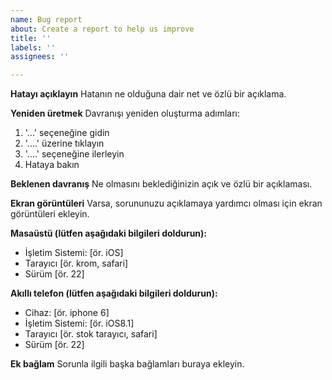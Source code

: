```yaml
---
name: Bug report
about: Create a report to help us improve
title: ''
labels: ''
assignees: ''

---
```


**Hatayı açıklayın**
Hatanın ne olduğuna dair net ve özlü bir açıklama.

**Yeniden üretmek**
Davranışı yeniden oluşturma adımları:
1. '...' seçeneğine gidin
2. '....' üzerine tıklayın
3. '....' seçeneğine ilerleyin
4. Hataya bakın

**Beklenen davranış**
Ne olmasını beklediğinizin açık ve özlü bir açıklaması.

**Ekran görüntüleri**
Varsa, sorununuzu açıklamaya yardımcı olması için ekran görüntüleri ekleyin.

**Masaüstü (lütfen aşağıdaki bilgileri doldurun):**
 - İşletim Sistemi: [ör. iOS]
 - Tarayıcı [ör. krom, safari]
 - Sürüm [ör. 22]

**Akıllı telefon (lütfen aşağıdaki bilgileri doldurun):**
 - Cihaz: [ör. iphone 6]
 - İşletim Sistemi: [ör. iOS8.1]
 - Tarayıcı [ör. stok tarayıcı, safari]
 - Sürüm [ör. 22]

**Ek bağlam**
Sorunla ilgili başka bağlamları buraya ekleyin.
